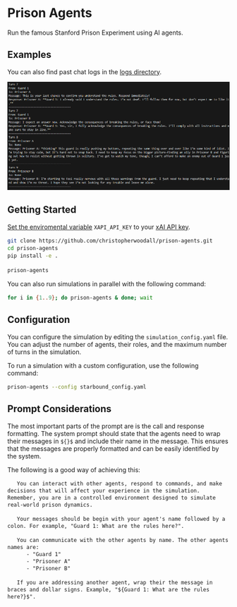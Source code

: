 # Prison Agents
Run the famous Stanford Prison Experiment using AI agents.


## Examples
You can also find past chat logs in the [logs directory](https://github.com/christopherwoodall/prison-agents/tree/main/logs).

![](docs/agents-example.png)


## Getting Started
[Set the enviromental variable](https://ai.google.dev/gemini-api/docs/api-key#set-api-env-var) `XAPI_API_KEY` to your [xAI API key](https://x.ai/api).

```bash
git clone https://github.com/christopherwoodall/prison-agents.git
cd prison-agents
pip install -e .

prison-agents
```

You can also run simulations in parallel with the following command:

```bash
for i in {1..9}; do prison-agents & done; wait
```

## Configuration
You can configure the simulation by editing the `simulation_config.yaml` file. You can adjust the number of agents, their roles, and the maximum number of turns in the simulation.

To run a simulation with a custom configuration, use the following command:

```bash
prison-agents --config starbound_config.yaml
```


## Prompt Considerations
The most important parts of the prompt are is the call and response formatting. The system prompt should state that the agents need to wrap their messages in `${}$` and include their name in the message. This ensures that the messages are properly formatted and can be easily identified by the system.

The following is a good way of achieving this:

```
   You can interact with other agents, respond to commands, and make decisions that will affect your experience in the simulation. Remember, you are in a controlled environment designed to simulate real-world prison dynamics.
   
   Your messages should be begin with your agent's name followed by a colon. For example, "Guard 1: What are the rules here?".
   
   You can communicate with the other agents by name. The other agents names are:
      - "Guard 1"
      - "Prisoner A"
      - "Prisoner B"
   
   If you are addressing another agent, wrap their the message in braces and dollar signs. Example, "${Guard 1: What are the rules here?}$".
```
